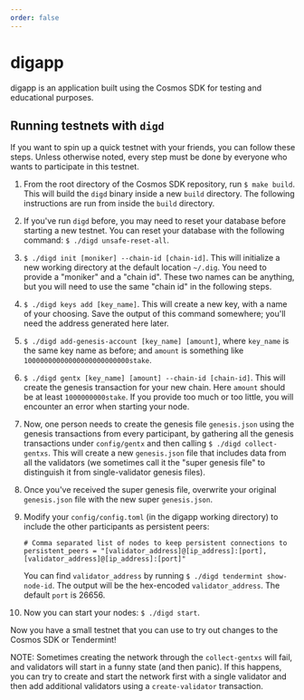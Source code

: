 ```yaml
---
order: false
---
```


# digapp

digapp is an application built using the Cosmos SDK for testing and educational purposes.

## Running testnets with `digd`

If you want to spin up a quick testnet with your friends, you can follow these steps.
Unless otherwise noted, every step must be done by everyone who wants to participate
in this testnet.

1. From the root directory of the Cosmos SDK repository, run `$ make build`. This will build the
    `digd` binary inside a new `build` directory. The following instructions are run from inside
    the `build` directory.
2. If you've run `digd` before, you may need to reset your database before starting a new
    testnet. You can reset your database with the following command: `$ ./digd unsafe-reset-all`.
3. `$ ./digd init [moniker] --chain-id [chain-id]`. This will initialize a new working directory
    at the default location `~/.dig`. You need to provide a "moniker" and a "chain id". These
    two names can be anything, but you will need to use the same "chain id" in the following steps.
4. `$ ./digd keys add [key_name]`. This will create a new key, with a name of your choosing.
    Save the output of this command somewhere; you'll need the address generated here later.
5. `$ ./digd add-genesis-account [key_name] [amount]`, where `key_name` is the same key name as
    before; and `amount` is something like `10000000000000000000000000stake`.
6. `$ ./digd gentx [key_name] [amount] --chain-id [chain-id]`. This will create the genesis
    transaction for your new chain. Here `amount` should be at least `1000000000stake`. If you
    provide too much or too little, you will encounter an error when starting your node.
7. Now, one person needs to create the genesis file `genesis.json` using the genesis transactions
   from every participant, by gathering all the genesis transactions under `config/gentx` and then
   calling `$ ./digd collect-gentxs`. This will create a new `genesis.json` file that includes data
   from all the validators (we sometimes call it the "super genesis file" to distinguish it from
   single-validator genesis files).
8. Once you've received the super genesis file, overwrite your original `genesis.json` file with
    the new super `genesis.json`.
9. Modify your `config/config.toml` (in the digapp working directory) to include the other participants as
    persistent peers:

    ```
    # Comma separated list of nodes to keep persistent connections to
    persistent_peers = "[validator_address]@[ip_address]:[port],[validator_address]@[ip_address]:[port]"
    ```

    You can find `validator_address` by running `$ ./digd tendermint show-node-id`. The output will
    be the hex-encoded `validator_address`. The default `port` is 26656.
10. Now you can start your nodes: `$ ./digd start`.

Now you have a small testnet that you can use to try out changes to the Cosmos SDK or Tendermint!

NOTE: Sometimes creating the network through the `collect-gentxs` will fail, and validators will start
in a funny state (and then panic). If this happens, you can try to create and start the network first
with a single validator and then add additional validators using a `create-validator` transaction.
